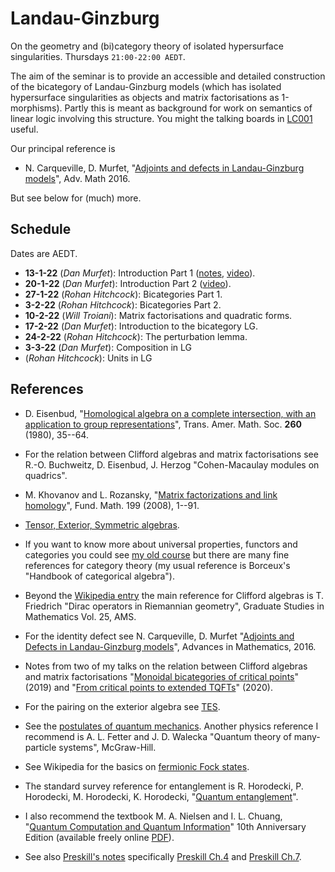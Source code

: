 # Landau-Ginzburg

On the geometry and (bi)category theory of isolated hypersurface singularities. Thursdays `21:00-22:00 AEDT`.

The aim of the seminar is to provide an accessible and detailed construction of the bicategory of Landau-Ginzburg models (which has isolated hypersurface singularities as objects and matrix factorisations as 1-morphisms). Partly this is meant as background for work on semantics of linear logic involving this structure. You might the talking boards in [LC001](https://www.roblox.com/games/6461013759/Landau-Ginzburg) useful.

Our principal reference is

* N. Carqueville, D. Murfet, "[Adjoints and defects in Landau-Ginzburg models](https://arxiv.org/abs/1208.1481)", Adv. Math 2016.

But see below for (much) more.

## Schedule

Dates are AEDT.

* **13-1-22** (*Dan Murfet*): Introduction Part 1 ([notes](http://www.therisingsea.org/notes/metauni/lg-seminar1.pdf), [video](https://youtu.be/ByXnta8BQDk)).
* **20-1-22** (*Dan Murfet*): Introduction Part 2 ([video](https://youtu.be/d_2Nu9hnkGE)).
* **27-1-22** (*Rohan Hitchcock*): Bicategories Part 1.
* **3-2-22** (*Rohan Hitchcock*): Bicategories Part 2.
* **10-2-22** (*Will Troiani*): Matrix factorisations and quadratic forms. 
* **17-2-22** (*Dan Murfet*): Introduction to the bicategory LG.
* **24-2-22** (*Rohan Hitchcock*): The perturbation lemma.
* **3-3-22** (*Dan Murfet*): Composition in LG
* (*Rohan Hitchcock*): Units in LG

## References

* D. Eisenbud, "[Homological algebra on a complete intersection, with an application to group representations](https://www.ams.org/journals/tran/1980-260-01/S0002-9947-1980-0570778-7/home.html)", Trans. Amer. Math. Soc. **260** (1980), 35--64.
* For the relation between Clifford algebras and matrix factorisations see R.-O. Buchweitz, D. Eisenbud, J. Herzog "Cohen-Macaulay modules on quadrics".
* M. Khovanov and L. Rozansky, "[Matrix factorizations and link homology](https://arxiv.org/abs/math/0401268)", Fund. Math. 199 (2008), 1--91.


* [Tensor, Exterior, Symmetric algebras](http://therisingsea.org/notes/TensorExteriorSymmetric.pdf).
* If you want to know more about universal properties, functors and categories you could see [my old course](http://therisingsea.org/post/mast90068/) but there are many fine references for category theory (my usual reference is Borceux's "Handbook of categorical algebra").
* Beyond the [Wikipedia entry](https://en.wikipedia.org/wiki/Clifford_algebra) the main reference for Clifford algebras is T. Friedrich "Dirac operators in Riemannian geometry", Graduate Studies in Mathematics Vol. 25, AMS.
* For the identity defect see N. Carqueville, D. Murfet "[Adjoints and Defects in Landau-Ginzburg models](https://arxiv.org/abs/1208.1481)", Advances in Mathematics, 2016. 
* Notes from two of my talks on the relation between Clifford algebras and matrix factorisations "[Monoidal bicategories of critical points](http://therisingsea.org/notes/talk-symbicatlg.pdf)" (2019) and "[From critical points to extended TQFTs](http://therisingsea.org/notes/talk-monash-2020.pdf)" (2020).
* For the pairing on the exterior algebra see [TES](http://therisingsea.org/notes/TensorExteriorSymmetric.pdf).
* See the [postulates of quantum mechanics](https://en.wikipedia.org/wiki/Mathematical_formulation_of_quantum_mechanics). Another physics reference I recommend is A. L. Fetter and J. D. Walecka "Quantum theory of many-particle systems", McGraw-Hill.
* See Wikipedia for the basics on [fermionic Fock states](https://en.wikipedia.org/wiki/Fock_state).
* The standard survey reference for entanglement is R. Horodecki, P. Horodecki, M. Horodecki, K. Horodecki, "[Quantum entanglement](https://arxiv.org/abs/quant-ph/0702225)". 
* I also recommend the textbook M. A. Nielsen and I. L. Chuang, "[Quantum Computation and Quantum Information](https://www.amazon.com.au/Quantum-Computation-Information-10th-Anniversary/dp/1107002176)"
10th Anniversary Edition (available freely online [PDF](http://mmrc.amss.cas.cn/tlb/201702/W020170224608149940643.pdf)).
* See also [Preskill's notes](http://theory.caltech.edu/~preskill/ph219/index.html#lecture) specifically [Preskill Ch.4](http://theory.caltech.edu/~preskill/ph229/notes/chap4_01.pdf) and [Preskill Ch.7](http://theory.caltech.edu/~preskill/ph229/notes/chap7.pdf).

